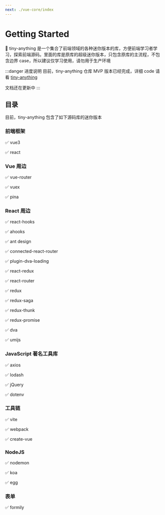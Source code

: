```yaml
---
next: ./vue-core/index
---
```


# Getting Started

🚀 tiny-anything 是一个集合了前端领域的各种迷你版本的库，方便前端学习者学习，探索前端源码。里面的库是原库的超级迷你版本，只包含原库的主流程，不包含边界 case，所以建议仅学习使用，请勿用于生产环境

:::danger 进度说明
目前，tiny-anything 仓库 MVP 版本已经完成，详细 code 请看 [tiny-anything](https://github.com/Sunny-117/tiny-anything)

文档还在更新中
:::

## 目录

目前，tiny-anything 包含了如下源码库的迷你版本

### 前端框架

✅ vue3

✅ react

### Vue 周边

✅ vue-router

✅ vuex

✅ pina

### React 周边

✅ react-hooks

✅ ahooks

✅ ant design

✅ connected-react-router

✅ plugin-dva-loading

✅ react-redux

✅ react-router

✅ redux

✅ redux-saga

✅ redux-thunk

✅ redux-promise

✅ dva

✅ umijs

### JavaScript 著名工具库

✅ axios

✅ lodash

✅ jQuery

✅ dotenv

### 工具链

✅ vite

✅ webpack

✅ create-vue

### NodeJS

✅ nodemon

✅ koa

✅ egg

### 表单

✅ formily
